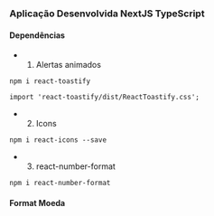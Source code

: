 ### Aplicação Desenvolvida NextJS TypeScript

#### Dependências
* 1. Alertas animados
```
npm i react-toastify
```

```
import 'react-toastify/dist/ReactToastify.css';
```

* 2. Icons
```
npm i react-icons --save
```
* 3. react-number-format
```
npm i react-number-format
```

#### Format Moeda